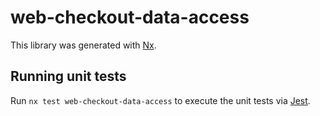 # web-checkout-data-access

This library was generated with [Nx](https://nx.dev).

## Running unit tests

Run `nx test web-checkout-data-access` to execute the unit tests via [Jest](https://jestjs.io).
